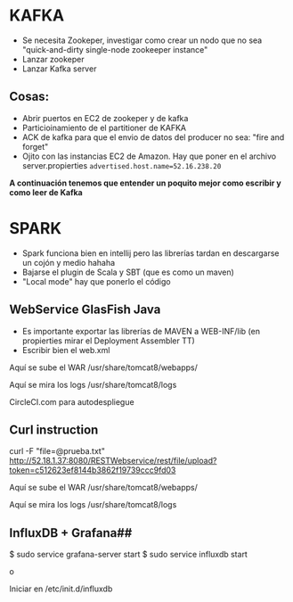 # KAFKA #

- Se necesita Zookeper, investigar como crear un nodo que no sea "quick-and-dirty single-node zookeeper instance"
- Lanzar zookeper
- Lanzar Kafka server


## Cosas: ##

- Abrir puertos en EC2 de zookeper y de kafka
- Particioinamiento de el partitioner de KAFKA
- ACK de kafka para que el envio de datos del producer no sea: "fire and forget"
- Ojito con las instancias EC2 de Amazon. Hay que poner en el archivo server.propierties `advertised.host.name=52.16.238.20`

**A continuación tenemos que entender un poquito mejor como escribir y como leer de Kafka**

# SPARK #

- Spark funciona bien en intellij pero las librerías tardan en descargarse un cojón y medio hahaha
- Bajarse el plugin de Scala y SBT (que es como un maven)
- "Local mode" hay que ponerlo  el código


## WebService GlasFish Java ##

- Es importante exportar las librerías de MAVEN a WEB-INF/lib (en propierties mirar el Deployment Assembler TT)
- Escribir bien el web.xml

Aquí se sube el WAR
/usr/share/tomcat8/webapps/

Aquí se mira los logs 
/usr/share/tomcat8/logs

CircleCI.com para autodespliegue


## Curl instruction ##

curl -F "file=@prueba.txt" http://52.18.1.37:8080/RESTWebservice/rest/file/upload?token=c512623ef8144b3862f19739ccc9fd03

Aquí se sube el WAR
/usr/share/tomcat8/webapps/

Aquí se mira los logs 
/usr/share/tomcat8/logs


## InfluxDB + Grafana##


$ sudo service grafana-server start
$ sudo service influxdb start

o

Iniciar en /etc/init.d/influxdb

